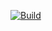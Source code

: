 [![Build](https://github.com/SarthakMakhija/raft/actions/workflows/build.yml/badge.svg?branch=main)](https://github.com/SarthakMakhija/raft/actions/workflows/build.yml)